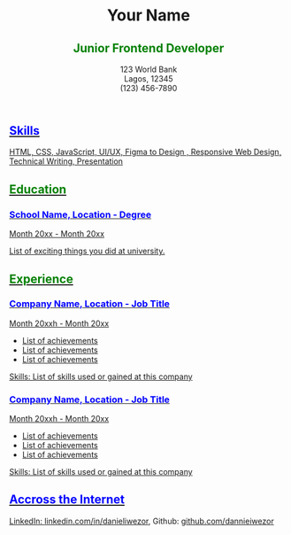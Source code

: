 <!DOCTYPE html>
<html lang="en"> 
<head>  
     <meta charset="UTF-8">
          <meta name="viewport" content="width=device-width, initial-scale=1.0">
     <meta name="description" content="Daniel Ebuka - Junior Frontend Developer with skills in HTML, CSS, JavaScript, UI/UX, and Responsive Design.">
         
</head>
<body>
 
  <header>
     <h1> Your Name </h1>
     <h2 style="color:green;">Junior Frontend Developer</h2>
     <p>123 World Bank<BR>
         Lagos, 12345<BR>
     (123) 456-7890<BR>
      <a href="mailto:no_reply@example.com" no_reply@example.com</a>
  </header>

<h2 style="color:blue;">Skills</h2>

 <section> 
     <p>HTML, CSS, JavaScript, UI/UX, Figma to Design , Responsive Web Design, Technical Writing, Presentation</p>
 </section>

 <section>  
     <h2 style="color:green;">Education</h2>
     <h3 style="color:blue;">School Name, Location - Degree</h3>
     <P>Month 20xx - Month 20xx</P>
     <p>List of exciting things you did at university.</P>
 </section>

  <section>     
         <h2 style="color:green;">Experience</h2>
         <h3 style="color:blue;">Company Name, Location - Job Title</h3>
         <p>Month 20xxh - Month 20xx</p>
  </section>

<section> 
    <ul>
         <li>List of achievements</li>
         <li>List of achievements</li>
         <li>List of achievements</li>
    </ul>
 </section>
 <p>Skills: List of skills used or gained at this company</p>
 
  <section> 
      <h3 style="color:blue;">Company Name, Location - Job Title</h3>
         <p>Month 20xxh - Month 20xx</p>
  </section>
    <section> 
    <ul>
         <li>List of achievements</li>
         <li>List of achievements</li>
         <li>List of achievements</li>
    </ul>
 </section>
  <p>Skills: List of skills used or gained at this company</p>

<section> 
   <h2 style="color:blue;">Accross the Internet</h2>
   <p>
  LinkedIn: <a href="https://Linkedin.com/in/danieliwezor">linkedin.com/in/danieliwezor</a>,
  Github: <a href="https://Github.com/dannieiwezor">github.com/dannieiwezor</a>
   </p>
</section>


</body>
</html>
